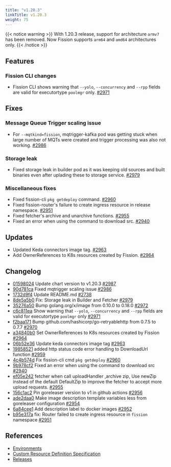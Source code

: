 ```yaml
---
title: "v1.20.3"
linkTitle: v1.20.3
weight: 75
---
```


{{< notice warning >}}
With 1.20.3 release, support for architecture `armv7` has been removed. Now Fission supports `arm64` and `amd64` architectures only.
{{< /notice >}}

## Features

### Fission CLI changes

- Fission CLI shows warning that `--yolo`, `--concurrency` and `--rpp` fields are valid for executortype `poolmgr` only. [#2971](https://github.com/fission/fission/pull/2971)

## Fixes

### Message Queue Trigger scaling issue

- For `--mqtkind=fission`, mqtrigger-kafka pod was getting stuck when large number of MQTs were created and trigger processing was also not working. [#2986](https://github.com/fission/fission/pull/2986)

### Storage leak

- Fixed storage leak in builder pod as it was keeping old sources and built binaries even after uplading these to storage service. [#2979](https://github.com/fission/fission/pull/2979)

### Miscellaneous fixes

* Fixed fission-cli `pkg getdeploy` command. [#2960](https://github.com/fission/fission/pull/2960)
* Fixed fission-router's failure to create ingress resource in release namespace. [#2951](https://github.com/fission/fission/pull/2951)
* Fixed fetcher's archive and unarchive functions. [#2955](https://github.com/fission/fission/pull/2955)
* Fixed an error when using the command to download src. [#2940](https://github.com/fission/fission/pull/2940)

## Updates

* Updated Keda connectors image tag. [#2963](https://github.com/fission/fission/pull/2963)
* Add OwnerReferences to K8s resources created by Fission. [#2964](https://github.com/fission/fission/pull/2964)

## Changelog

* [01598024](https://github.com/fission/fission/commit/01598024) Update chart version to v1.20.3 [#2987](https://github.com/fission/fission/pull/2987)
* [90d781ca](https://github.com/fission/fission/commit/90d781ca) Fixed mqtrigger scaling issue [#2986](https://github.com/fission/fission/pull/2986)
* [1732d9f4](https://github.com/fission/fission/commit/1732d9f4) Update README.md [#2738](https://github.com/fission/fission/pull/2738)
* [8de5a5b0](https://github.com/fission/fission/commit/8de5a5b0) Fix: Storage leak in Builder and Fetcher [#2979](https://github.com/fission/fission/pull/2979)
* [35276a50](https://github.com/fission/fission/commit/35276a50) Bump golang.org/x/image from 0.10.0 to 0.18.0 [#2972](https://github.com/fission/fission/pull/2972)
* [c6c811ea](https://github.com/fission/fission/commit/c6c811ea) Show warning that `--yolo`, `--concurrency` and `--rpp` fields are valid for executortype `poolmgr` only [#2971](https://github.com/fission/fission/pull/2971)
* [f2baa171](https://github.com/fission/fission/commit/f2baa171) Bump github.com/hashicorp/go-retryablehttp from 0.7.5 to 0.7.7 [#2970](https://github.com/fission/fission/pull/2970)
* [a34840b0](https://github.com/fission/fission/commit/a34840b0) Set OwnerReferences to K8s resources created by Fission [#2964](https://github.com/fission/fission/pull/2964)
* [06b52e36](https://github.com/fission/fission/commit/06b52e36) Update keda connectors image tag [#2963](https://github.com/fission/fission/pull/2963)
* [19858521](https://github.com/fission/fission/commit/19858521) added http status code error handling to DownloadUrl function [#2959](https://github.com/fission/fission/pull/2959)
* [4c4b574d](https://github.com/fission/fission/commit/4c4b574d) Fix fission-cli cmd `pkg getdeploy` [#2960](https://github.com/fission/fission/pull/2960)
* [9b978cf2](https://github.com/fission/fission/commit/9b978cf2) Fixed an error when using the command to download src [#2940](https://github.com/fission/fission/pull/2940)
* [ef05e242](https://github.com/fission/fission/commit/ef05e242) fetcher when call uploadHandler ,archive zip, Use newZip instead of the default DefaultZip to improve the fetcher to accept more upload requests. [#2955](https://github.com/fission/fission/pull/2955)
* [156c1ac2](https://github.com/fission/fission/commit/156c1ac2) Pin goreleaser version to v1 in github actions [#2956](https://github.com/fission/fission/pull/2956)
* [ade2daa0](https://github.com/fission/fission/commit/ade2daa0) Make image description template variables less from goreleaser configuration [#2954](https://github.com/fission/fission/pull/2954)
* [6a84cee1](https://github.com/fission/fission/commit/6a84cee1) Add description label to docker images [#2952](https://github.com/fission/fission/pull/2952)
* [b95e317a](https://github.com/fission/fission/commit/b95e317a) fix: Router failed to create ingress resource in `fission` namespace [#2951](https://github.com/fission/fission/pull/2951)

## References

- [Environments](/environments/)
- [Custom Resource Definition Specification](https://doc.crds.dev/github.com/fission/fission)
- [Releases](https://github.com/fission/fission/releases)

